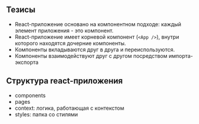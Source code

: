 ## Тезисы

- React-приложение основано на компонентном подходе: каждый элемент приложения - это компонент.
- React-приложение имеет корневой компонент (`<App />`), внутри которого находятся дочерние компоненты.
- Компоненты вкладываются друг в друга и переиспользуются.
- Компоненты взаимодействуют друг с другом посредством импорта-экспорта

## Структура react-приложения

- components
- pages
- context: логика, работающая с контекстом
- styles: папка со стилями